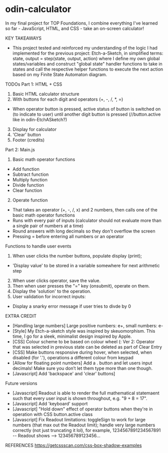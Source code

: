 # odin-calculator

In my final project for TOP Foundations, I combine everything I've learned so far -  JavaScript, HTML, and CSS - take an on-screen calculator!

KEY TAKEAWAYS
- This project tested and reinforced my understanding of the logic I had implemented for the previous project: Etch-a-Sketch, in simplified terms: state, output = step(state, output, action) where I define my own global states/variables and construct "global state" handler functions to take in states and call the respective helper functions to execute the next action based on my Finite State Automaton diagram.

TODOs
Part 1: HTML + CSS
1. Basic HTML calculator structure
2. With buttons for each digit and operators (+, -, /, *, =)
- When operator button is pressed, active status of button is switched on (to indicate to user) until another digit button is pressed (//button.active like in odin-EtchASketch?)
3. Display for calculator
4. 'Clear' button 
5. Footer (credits)

Part 2: Main.js
1. Basic math operator functions
- Add function
- Subtract function
- Multiply function 
- Divide function
- Clear function
2. Operate function 
- That takes an operator (+, -, /, x) and 2 numbers, then calls one of the basic math operator functions
- Runs with every pair of inputs (calculator should not evaluate more than a single pair of numbers at a time)
- Round answers with long decimals so they don't overflow the screen
- Pressing = before entering all numbers or an operator

Functions to handle user events
1. When user clicks the number buttons, populate display (print);
- 'Display value' to be stored in a variable somewhere for next arithmetic step
2. When user clicks operator, save the value. 
3. Then when user presses the "=" key (onsubmit), operate on them.
4. Display the 'solution' to the operation.
5. User validation for incorrect inputs:
- Display a snarky error message if user tries to divde by 0

EXTRA CREDIT
- [Handling large numbers] Large positive numbers: e+, small numbers: e-
- [Style] My Etch-a-sketch style was inspired by skeuomorphism.  This time, I go for a sleek, minimalist design inspired by Apple.
- [CSS] Colour scheme to be based on colour wheel (:
Ver 2: Operator that was selected in previous state can be deleted as part of Clear Entry
- [CSS] Make buttons responsive during hover, when selected, when disabled (for '.'), operations a different colour from keypad
- [Allow for floating point numbers]  Add a . button and let users input decimals! Make sure you don’t let them type more than one though.
- [Javascript] Add 'backspace' and 'clear' buttons] 

Future versions
- [Javascript] Readout is able to render the full mathematical statemaent such that every user input is shown throughout, e.g. "9 + 8 = 17". 
- [Javascript] Add 'keyboard' support
- [Javascript] "Hold down" effect of operator buttons when they're in operation with CSS button.active class 
- [Javascript] Fix Readout limitations: toggleSign to work for large numbers (that max out the Readout limit); handle very large numbers correctly (not just truncating it lol), for example, 1234567891234567891 -- Readout shows --> 123456789123456...

REFERENCES
https://getcssscan.com/css-box-shadow-examples
